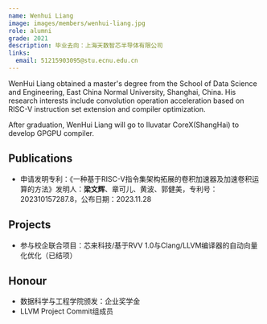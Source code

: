 ```yaml
---
name: Wenhui Liang
image: images/members/wenhui-liang.jpg
role: alumni
grade: 2021
description: 毕业去向：上海天数智芯半导体有限公司
links:
  email: 51215903095@stu.ecnu.edu.cn
---
```


WenHui Liang obtained a master's degree from the School of Data Science and Engineering, East China Normal University, Shanghai, China. His research interests include convolution operation acceleration based on RISC-V instruction set extension and compiler optimization.

After graduation, WenHui Liang will go to Iluvatar CoreX(ShangHai) to develop GPGPU compiler.

## Publications

- 申请发明专利：《一种基于RISC-V指令集架构拓展的卷积加速器及加速卷积运算的方法》发明人：**梁文辉**、章可儿、黄波、郭健美，专利号：202310157287.8，公布日期：2023.11.28

## Projects
- 参与校企联合项目：芯来科技/基于RVV 1.0与Clang/LLVM编译器的自动向量化优化（已结项）

## Honour
- 数据科学与工程学院颁发：企业奖学金
- LLVM Project Commit组成员
